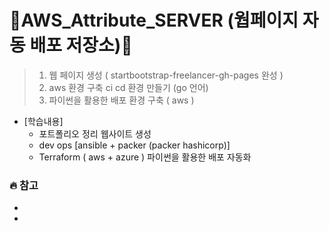 
# 🐳AWS_Attribute_SERVER (웝페이지 자동 배포 저장소)🐳

> 1. 웹 페이지 생성 ( startbootstrap-freelancer-gh-pages 완성 )
> 2. aws 환경 구축 ci cd 환경 만들기 (go 언어)
> 3. 파이썬을 활용한 배포 환경 구축 ( aws )


- [학습내용]
  - 포트폴리오 정리 웹사이트 생성
  - dev ops [ansible + packer (packer hashicorp)]
  - Terraform ( aws + azure ) 파이썬을 활용한 배포 자동화


### 🔥 참고 

- 
- 


